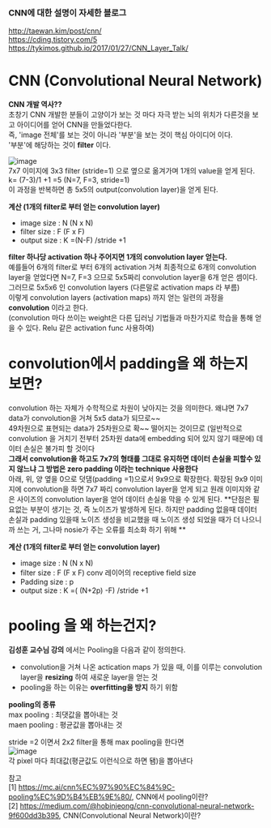 ### CNN에 대한 설명이 자세한 블로그
http://taewan.kim/post/cnn/  
https://cding.tistory.com/5  
https://tykimos.github.io/2017/01/27/CNN_Layer_Talk/  

# CNN (Convolutional Neural Network)
**CNN 개발 역사??**  
초창기 CNN 개발한 분들이 고양이가 보는 것 마다 자극 받는 뇌의 위치가 다른것을 보고 아이디어를 얻어 CNN을 만들었다한다.  
즉, 'image 전체'를 보는 것이 아니라 '부분'을 보는 것이 핵심 아이디어 이다.  
'부분'에 해당하는 것이 **filter** 이다.
  
![image](https://user-images.githubusercontent.com/56099627/70595067-a2dd4800-1c25-11ea-95ce-b22d760e35bf.png)  
7x7 이미지에 3x3 filter (stride=1) 으로 옆으로 옮겨가며 1개의 value을 얻게 된다.  
k= (7-3)/1 +1 =5 (N=7, F=3, stride=1)  
이 과정을 반복하면 총 5x5의 output(convolution layer)을 얻게 된다.  
  
**계산 (1개의 filter로 부터 얻는 convolution layer)**  
- image size : N (N x N)   
- filter size : F (F x F)  
- output size : K =(N-F) /stride +1  
  
**filter 하나당 activation 하나 주어지면 1개의 convolution layer 얻는다.**  
예를들어 6개의 filter로 부터 6개의 activation 거쳐 최종적으로 6개의 convolution layer을 얻었다면 N=7, F=3 으므로 5x5짜리 convolution layer을 6개 얻은 셈이다. 그러므로 5x5x6 인 convolution layers (다른말로 activation maps 라 부름)  
이렇게 convolution layers (activation maps) 까지 얻는 일련의 과정을 **convolution** 이라고 한다.  
(convolution 마다 쓰이는 weight은 다른 딥러닝 기법들과 마찬가지로 학습을 통해 얻을 수 있다. Relu 같은 activation func 사용하여)  
  
# convolution에서 padding을 왜 하는지 보면?
convolution 하는 자체가 수학적으로 차원이 낮아지는 것을 의미한다. 왜냐면 7x7 data가 convolution을 거쳐 5x5 data가 되므로~~  
49차원으로 표현되는 data가 25차원으로 확~~ 떨어지는 것이므로 (일반적으로 convolution 을 거치기 전부터 25차원 data에 embedding 되어 있지 않기 때문에) 데이터 손실은 불가피 할 것이다   
**그래서 convolution을 하고도 7x7의 형태를 그대로 유지하면 데이터 손실을 피할수 있지 않느냐 그 방법은 zero padding 이라는 technique 사용한다**  
아래, 위, 양 옆을 0으로 덧댐(padding =1)으로서 9x9으로 확장한다. 확장된 9x9 이미지에 convolution을 하면 7x7 짜리 convolution layer을 얻게 되고 원래 이미지와 같은 사이즈의 convolution layer을 얻어 데이터 손실을 막을 수 있게 된다.  **단점은 필요없는 부분이 생기는 것, 즉 노이즈가 발생하게 된다. 하지만 padding 없을때 데이터 손실과 padding 있을때 노이즈 생성을 비교했을 때 노이즈 생성 되었을 때가 더 나으니까 쓰는 거, 그나마 nosie가 주는 오류를 최소화 하기 위해 **
  
 **계산 (1개의 filter로 부터 얻는 convolution layer)**  
- image size : N (N x N)   
- filter size : F (F x F) conv 레이어의 receptive field size   
- Padding size : p  
- output size : K =( (N+2p) -F) /stride +1   
  
# pooling 을 왜 하는건지?
**김성훈 교수님 강의** 에서는 Pooling을 다음과 같이 정의한다.  
- convolution을 거쳐 나온 actication maps 가 있을 때, 이를 이루는 convolution layer을 **resizing** 하여 새로운 layer을 얻는 것  
- pooling을 하는 이유는 **overfitting을 방지** 하기 위함

**pooling의 종류**  
max pooling : 최댓값을 뽑아내는 것  
maen pooling : 평균값을 뽑아내는 것  
  
stride =2 이면서 2x2 filter을 통해 max pooling을 한다면  
![image](https://user-images.githubusercontent.com/56099627/70594289-5e50ad00-1c23-11ea-85f5-a2eca11423ac.png)  
각 pixel 마다 최대값(평균값도 이런식으로 하면 됌)을 뽑아낸다
  
  
참고  
[1] https://mc.ai/cnn%EC%97%90%EC%84%9C-pooling%EC%9D%B4%EB%9E%80/, CNN에서 pooling이란?  
[2] https://medium.com/@hobinjeong/cnn-convolutional-neural-network-9f600dd3b395, CNN(Convolutional Neural Network)이란?
